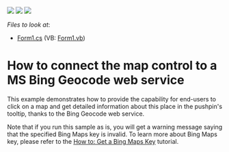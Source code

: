 <!-- default badges list -->
![](https://img.shields.io/endpoint?url=https://codecentral.devexpress.com/api/v1/VersionRange/128576236/14.2.3%2B)
[![](https://img.shields.io/badge/Open_in_DevExpress_Support_Center-FF7200?style=flat-square&logo=DevExpress&logoColor=white)](https://supportcenter.devexpress.com/ticket/details/E5060)
[![](https://img.shields.io/badge/📖_How_to_use_DevExpress_Examples-e9f6fc?style=flat-square)](https://docs.devexpress.com/GeneralInformation/403183)
<!-- default badges end -->
<!-- default file list -->
*Files to look at*:

* [Form1.cs](./CS/GeocodeProvider/Form1.cs) (VB: [Form1.vb](./VB/GeocodeProvider/Form1.vb))
<!-- default file list end -->
# How to connect the map control to a MS Bing Geocode web service


<p>This example demonstrates how to provide the capability for end-users to click on a map and get detailed information about this place in the pushpin's tooltip, thanks to the Bing Geocode web service.</p><p>Note that if you run this sample as is, you will get a warning message saying that the specified Bing Maps key is invalid. To learn more about Bing Maps key, please refer to the <a href="http://help.devexpress.com/#WindowsForms/CustomDocument15102"><u>How to: Get a Bing Maps Key</u></a> tutorial.</p>

<br/>


